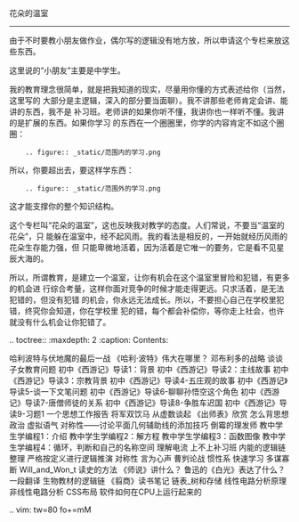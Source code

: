 花朵的温室
**********

由于不时要教小朋友做作业，偶尔写的逻辑没有地方放，所以申请这个专栏来放这些东西。

这里说的“小朋友”主要是中学生。

我的教育理念很简单，就是把我知道的现实，尽量用你懂的方式表述给你（当然，这里写的
大部分是主逻辑，深入的部分要当面聊）。我不讲那些老师肯定会讲、能讲的东西，我不是
补习班。老师讲的如果你听不懂，我讲你也一样听不懂。我讲的是扩展的东西。如果你学习
的东西在一个圈圈里，你学的内容肯定不如这个圈圈：

        .. figure:: _static/范围内的学习.png

所以，你要超出去，要这样学东西：

        .. figure:: _static/范围外的学习.png

这才能支撑你的整个知识结构。

这个专栏叫“花朵的温室”，这也反映我对教学的态度。人们常说，不要当“温室的花朵”，只
能躲在温室中，经不起风雨。我的看法是相反的，一开始就经历风雨的花朵生存能力强，但
只能卑微地活着，因为活着是它唯一的要务，它是看不见星辰大海的。

所以，所谓教育，是建立一个温室，让你有机会在这个温室里冒险和犯错，有更多的机会进
行综合考量，这样你面对竞争的时候才能走得更远。只求活着，是无法犯错的，但没有犯错
的机会，你永远无法成长。所以，不要担心自己在学校里犯错，终究你会知道，你在学校里
犯的错，每个都会补偿你，等你走上社会，也许就没有什么机会让你犯错了。

.. toctree::
   :maxdepth: 2
   :caption: Contents:

   哈利波特与伏地魔的最后一战
   《哈利·波特》伟大在哪里？
   邓布利多的战略
   谈谈子女教育问题
   初中《西游记》导读1：背景
   初中《西游记》导读2：主线故事
   初中《西游记》导读3：宗教背景
   初中《西游记》导读4-五庄观的故事
   初中《西游记》导读5-谈一下文笔问题
   初中《西游记》导读6-聊聊孙悟空这个角色
   初中《西游记》导读7-唐僧师徒的关系
   初中《西游记》导读8-争胜车迟国
   初中《西游记》导读9-习题1
   一个思想工作报告
   将军双饮马
   从虚数谈起
   《出师表》欣赏
   怎么背思想政治
   虚拟语气
   对称性——讨论平面几何辅助线的添加技巧
   倒霉的理发师
   教中学生学编程1：介绍
   教中学生学编程2：解方程
   教中学生学编程3：函数图像
   教中学生学编程4：循环，判断和自己的名称空间
   理解电流
   上不上补习班
   内能的逻辑链整理
   严格按定义进行逻辑推演
   对称性
   言为心声
   曹刿论战
   惯性系
   快速学习
   多谋寡断
   Will_and_Won_t
   读史的方法
   《师说》讲什么？
   鲁迅的《白光》表达了什么？
   一段翻译
   生物教材的逻辑链
   《翦商》读书笔记
   链表_树和存储
   线性电路分析原理
   非线性电路分析
   CSS布局
   软件如何在CPU上运行起来的

.. vim: tw=80 fo+=mM
